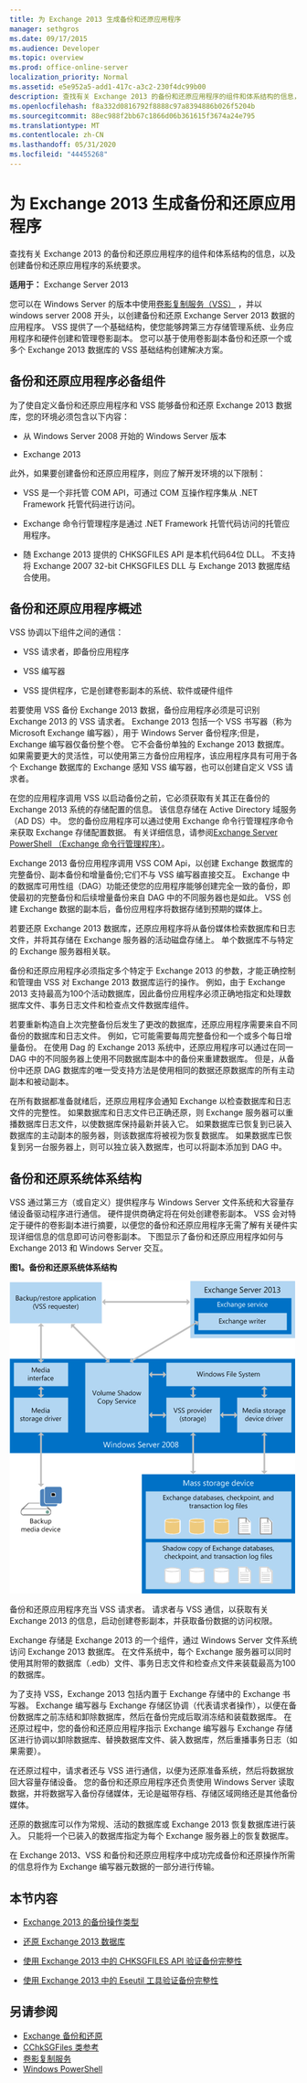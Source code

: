 ```yaml
---
title: 为 Exchange 2013 生成备份和还原应用程序
manager: sethgros
ms.date: 09/17/2015
ms.audience: Developer
ms.topic: overview
ms.prod: office-online-server
localization_priority: Normal
ms.assetid: e5e952a5-add1-417c-a3c2-230f4dc99b00
description: 查找有关 Exchange 2013 的备份和还原应用程序的组件和体系结构的信息，以及创建备份和还原应用程序的系统要求。
ms.openlocfilehash: f8a332d0816792f8888c97a8394886b026f5204b
ms.sourcegitcommit: 88ec988f2bb67c1866d06b361615f3674a24e795
ms.translationtype: MT
ms.contentlocale: zh-CN
ms.lasthandoff: 05/31/2020
ms.locfileid: "44455268"
---
```

# <a name="build-backup-and-restore-applications-for-exchange-2013"></a>为 Exchange 2013 生成备份和还原应用程序

查找有关 Exchange 2013 的备份和还原应用程序的组件和体系结构的信息，以及创建备份和还原应用程序的系统要求。
  
**适用于：** Exchange Server 2013 
  
您可以在 Windows Server 的版本中使用[卷影复制服务（VSS）](https://msdn.microsoft.com/library/bb968832%28VS.85%29.aspx) ，并以 windows server 2008 开头，以创建备份和还原 Exchange Server 2013 数据的应用程序。 VSS 提供了一个基础结构，使您能够跨第三方存储管理系统、业务应用程序和硬件创建和管理卷影副本。 您可以基于使用卷影副本备份和还原一个或多个 Exchange 2013 数据库的 VSS 基础结构创建解决方案。 
  
## <a name="backup-and-restore-application-prerequisites"></a>备份和还原应用程序必备组件
<a name="bk_systemrequirements"> </a>

为了使自定义备份和还原应用程序和 VSS 能够备份和还原 Exchange 2013 数据库，您的环境必须包含以下内容：
  
- 从 Windows Server 2008 开始的 Windows Server 版本 
    
- Exchange 2013
    
此外，如果要创建备份和还原应用程序，则应了解开发环境的以下限制：
  
- VSS 是一个非托管 COM API，可通过 COM 互操作程序集从 .NET Framework 托管代码进行访问。
    
- Exchange 命令行管理程序是通过 .NET Framework 托管代码访问的托管应用程序。
    
- 随 Exchange 2013 提供的 CHKSGFILES API 是本机代码64位 DLL。 不支持将 Exchange 2007 32-bit CHKSGFILES DLL 与 Exchange 2013 数据库结合使用。
    
## <a name="backup-and-restore-application-overview"></a>备份和还原应用程序概述
<a name="bk_components"> </a>

VSS 协调以下组件之间的通信： 
  
- VSS 请求者，即备份应用程序
    
- VSS 编写器
    
- VSS 提供程序，它是创建卷影副本的系统、软件或硬件组件
    
若要使用 VSS 备份 Exchange 2013 数据，备份应用程序必须是可识别 Exchange 2013 的 VSS 请求者。 Exchange 2013 包括一个 VSS 书写器（称为 Microsoft Exchange 编写器），用于 Windows Server 备份程序;但是，Exchange 编写器仅备份整个卷。 它不会备份单独的 Exchange 2013 数据库。 如果需要更大的灵活性，可以使用第三方备份应用程序，该应用程序具有可用于各个 Exchange 数据库的 Exchange 感知 VSS 编写器，也可以创建自定义 VSS 请求者。
  
在您的应用程序调用 VSS 以启动备份之前，它必须获取有关其正在备份的 Exchange 2013 系统的存储配置的信息。 该信息存储在 Active Directory 域服务（AD DS）中。 您的备份应用程序可以通过使用 Exchange 命令行管理程序命令来获取 Exchange 存储配置数据。 有关详细信息，请参阅[Exchange Server PowerShell （Exchange 命令行管理程序）](https://docs.microsoft.com/powershell/exchange/exchange-server/exchange-management-shell?view=exchange-ps)。 
  
Exchange 2013 备份应用程序调用 VSS COM Api，以创建 Exchange 数据库的完整备份、副本备份和增量备份;它们不与 VSS 编写器直接交互。 Exchange 中的数据库可用性组（DAG）功能还使您的应用程序能够创建完全一致的备份，即使最初的完整备份和后续增量备份来自 DAG 中的不同服务器也是如此。 VSS 创建 Exchange 数据的副本后，备份应用程序将数据存储到预期的媒体上。
  
若要还原 Exchange 2013 数据库，还原应用程序将从备份媒体检索数据库和日志文件，并将其存储在 Exchange 服务器的活动磁盘存储上。 单个数据库不与特定的 Exchange 服务器相关联。 
  
备份和还原应用程序必须指定多个特定于 Exchange 2013 的参数，才能正确控制和管理由 VSS 对 Exchange 2013 数据库运行的操作。 例如，由于 Exchange 2013 支持最高为100个活动数据库，因此备份应用程序必须正确地指定和处理数据库文件、事务日志文件和检查点文件数据库组件。
  
若要重新构造自上次完整备份后发生了更改的数据库，还原应用程序需要来自不同备份的数据库和日志文件。 例如，它可能需要每周完整备份和一个或多个每日增量备份。 在使用 Dag 的 Exchange 2013 系统中，还原应用程序可以通过在同一 DAG 中的不同服务器上使用不同数据库副本中的备份来重建数据库。 但是，从备份中还原 DAG 数据库的唯一受支持方法是使用相同的数据还原数据库的所有主动副本和被动副本。
  
在所有数据都准备就绪后，还原应用程序会通知 Exchange 以检查数据库和日志文件的完整性。 如果数据库和日志文件已正确还原，则 Exchange 服务器可以重播数据库日志文件，以使数据库保持最新并装入它。 如果数据库已恢复到已装入数据库的主动副本的服务器，则该数据库将被视为恢复数据库。 如果数据库已恢复到另一台服务器上，则可以独立装入数据库，也可以将副本添加到 DAG 中。
  
## <a name="backup-and-restore-system-architecture"></a>备份和还原系统体系结构
<a name="bk_ExchangeVSS"> </a>

VSS 通过第三方（或自定义）提供程序与 Windows Server 文件系统和大容量存储设备驱动程序进行通信。 硬件提供商确定将在何处创建卷影副本。 VSS 会对特定于硬件的卷影副本进行摘要，以便您的备份和还原应用程序无需了解有关硬件实现详细信息的信息即可访问卷影副本。 下图显示了备份和还原应用程序如何与 Exchange 2013 和 Windows Server 交互。
  
**图1。备份和还原系统体系结构**

![此图显示备份和恢复应用程序如何进行交互。在 Exchange、Windows Server 和客户端应用程序之间存在双向通信。Windows Server 还会与大容量存储设备或备份媒体交互。](media/VSS_architecture_E2k7.gif)
  
备份和还原应用程序充当 VSS 请求者。 请求者与 VSS 通信，以获取有关 Exchange 2013 的信息，启动创建卷影副本，并获取备份数据的访问权限。 
  
Exchange 存储是 Exchange 2013 的一个组件，通过 Windows Server 文件系统访问 Exchange 2013 数据库。 在文件系统中，每个 Exchange 服务器可以同时使用其附带的数据库（.edb）文件、事务日志文件和检查点文件来装载最高为100的数据库。
  
为了支持 VSS，Exchange 2013 包括内置于 Exchange 存储中的 Exchange 书写器。 Exchange 编写器与 Exchange 存储区协调（代表请求者操作），以便在备份数据库之前冻结和卸除数据库，然后在备份完成后取消冻结和装载数据库。 在还原过程中，您的备份和还原应用程序指示 Exchange 编写器与 Exchange 存储区进行协调以卸除数据库、替换数据库文件、装入数据库，然后重播事务日志（如果需要）。
  
在还原过程中，请求者还与 VSS 进行通信，以便为还原准备系统，然后将数据放回大容量存储设备。 您的备份和还原应用程序还负责使用 Windows Server 读取数据，并将数据写入备份存储媒体，无论是磁带存档、存储区域网络还是其他备份媒体。
  
还原的数据库可以作为常规、活动的数据库或 Exchange 2013 恢复数据库进行装入。 只能将一个已装入的数据库指定为每个 Exchange 服务器上的恢复数据库。
  
在 Exchange 2013、VSS 和备份和还原应用程序中成功完成备份和还原操作所需的信息将作为 Exchange 编写器元数据的一部分进行传输。
  
## <a name="in-this-section"></a>本节内容
<a name="bk_inthissection"> </a>

- [Exchange 2013 的备份操作类型](types-of-backup-operations-for-exchange-2013.md)
    
- [还原 Exchange 2013 数据库](restoring-exchange-2013-databases.md)
    
- [使用 Exchange 2013 中的 CHKSGFILES API 验证备份完整性](how-to-validate-backup-integrity-by-using-the-chksgfiles-api-in-exchange.md)
    
- [使用 Exchange 2013 中的 Eseutil 工具验证备份完整性](how-to-validate-backup-integrity-by-using-the-eseutil-tool-in-exchange-2013.md)
    
## <a name="see-also"></a>另请参阅

- [Exchange 备份和还原](backup-and-restore-for-exchange-2013.md) 
- [CChkSGFiles 类参考](cchksgfiles-class-reference.md) 
- [卷影复制服务](https://msdn.microsoft.com/library/bb968832%28VS.85%29.aspx) 
- [Windows PowerShell](https://msdn.microsoft.com/library/dd835506%28v=vs.85%29.aspx)
    

